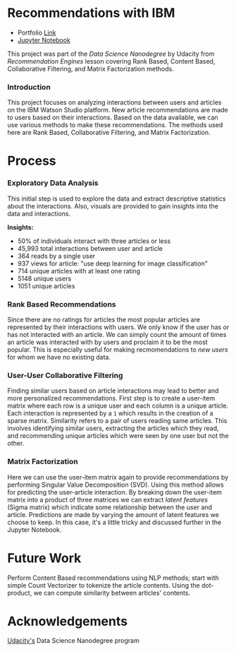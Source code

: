 # Recommendations with IBM
 - Portfolio [Link](https://github.com/Abdishakury/Portfolio)
 - [Jupyter Notebook](https://github.com/Abdishakury/recommendations_with_IBM/blob/master/Recommendations_with_IBM.ipynb)

This project was part of the *Data Science Nanodegree* by Udacity from *Recommendation Engines* lesson covering Rank Based, Content Based, Collaborative Filtering, and Matrix Factorization methods.

### Introduction
This project focuses on analyzing interactions between users and articles on the IBM Watson Studio platform. New article recommendations are made to users based on their interactions. Based on the data available, we can use various methods to make these recommendations. The methods used here are Rank Based, Collaborative Filtering, and Matrix Factorization. 


# Process
### Exploratory Data Analysis
This initial step is used to explore the data and extract descriptive statistics about the interactions. Also, visuals are provided to gain insights into the data and interactions.

**Insights:**
 - 50% of individuals interact with three articles or less
 - 45,993 total interactions between user and article
 - 364 reads by a single user
 - 937 views for article: "use deep learning for image classification"
 - 714 unique articles with at least one rating
 - 5148 unique users
 - 1051 unique articles

### Rank Based Recommendations
Since there are no ratings for articles the most popular articles are represented by their interactions with users. We only know if the user has or has not interacted with an article. We can simply count the amount of times an article was interacted with by users and proclaim it to be the most popular. This is especially useful for making recmomendations to *new users* for whom we have no existing data.

### User-User Collaborative Filtering
Finding similar users based on article interactions may lead to better and more personalized recommendations. First step is to create a user-item matrix where each row is a unique user and each column is a unique article. Each interaction is represented by a `1` which results in the creation of a sparse matrix. Similarity refers to a pair of users reading same articles. This involves identifying similar users, extracting the articles which they read, and recommending unique articles which were seen by one user but not the other. 

### Matrix Factorization
Here we can use the user-item matrix again to provide recommendations by performing Singular Value Decomposition (SVD). Using this method allows for predicting the user-article interaction. By breaking down the user-item matrix into a product of three matrices we can extract *latent features* (Sigma matrix) which indicate some relationship between the user and article. Predictions are made by varying the amount of latent features we choose to keep. In this case, it's a little tricky and discussed further in the Jupyter Notebook.


# Future Work
Perform Content Based recommendations using NLP methods; start with simple Count Vectorizer to tokenize the article contents. Using the dot-product, we can compute similarity between articles' contents. 

# Acknowledgements
[Udacity's](https://www.udacity.com) Data Science Nanodegree program

